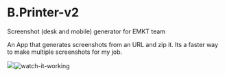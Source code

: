 # B.Printer-v2
Screenshot (desk and mobile) generator for EMKT team


An App that generates screenshots from an URL and zip it.
Its a faster way to make multiple screenshots for my job.


![](name-of-giphy.gif)![watch-it-working](https://user-images.githubusercontent.com/75899235/140619579-749a7603-ec6c-4f8d-a87d-c3afc46b3ae2.gif)

